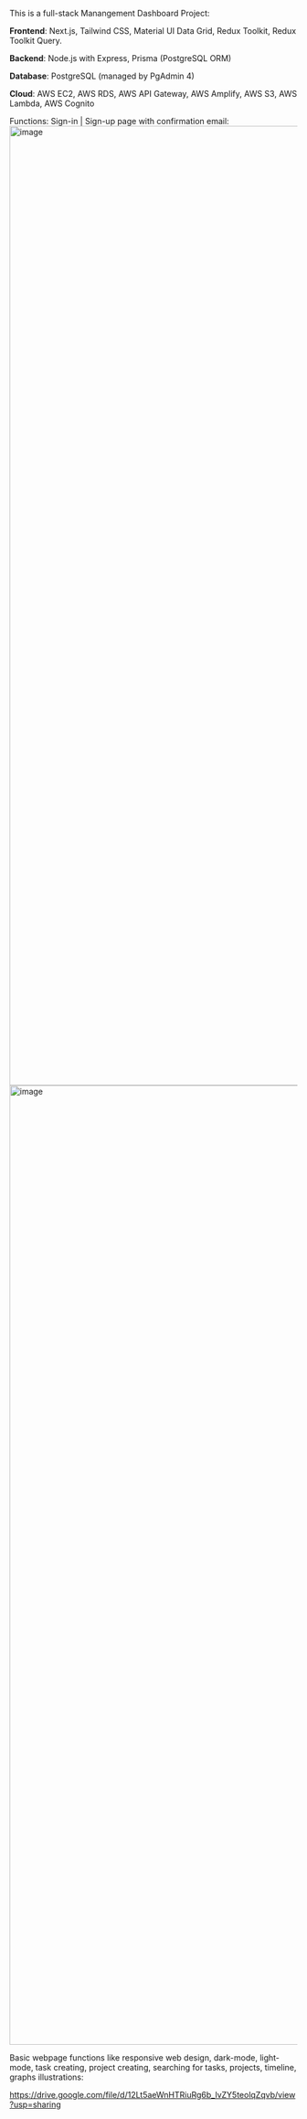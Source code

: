 This is a full-stack Manangement Dashboard Project:

 **Frontend**: Next.js, Tailwind CSS, Material UI Data Grid, Redux Toolkit, Redux Toolkit Query.
 
  **Backend**: Node.js with Express, Prisma (PostgreSQL ORM)
  
  **Database**: PostgreSQL (managed by PgAdmin 4)
  
  **Cloud**: AWS EC2, AWS RDS, AWS API Gateway, AWS Amplify, AWS S3, AWS Lambda, AWS Cognito

Functions:
  Sign-in | Sign-up page with confirmation email:
<img width="1680" alt="image" src="https://github.com/user-attachments/assets/1cc121fa-1fd6-48fb-8aa0-3a8393b15aab">
<img width="1680" alt="image" src="https://github.com/user-attachments/assets/367b6718-99eb-4be1-a0e7-de6b93d10357">

  Basic webpage functions like responsive web design, dark-mode, light-mode, task creating, project creating, searching for tasks, projects, timeline, graphs illustrations:
  
https://drive.google.com/file/d/12Lt5aeWnHTRiuRg6b_lvZY5teolqZqvb/view?usp=sharing

